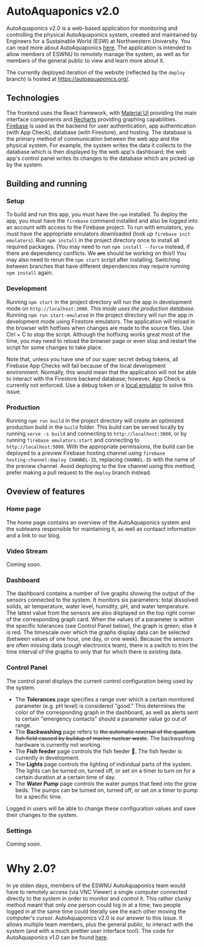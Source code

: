 # AutoAquaponics v2.0

AutoAquaponics v2.0 is a web-based application for monitoring and controlling the physical AutoAquaponics system, created and maintained by Engineers for a Sustainable World (ESW) at Northwestern University. You can read more about AutoAquaponics [here](https://esw-nu.github.io/pages/auto-aquaponics.html). The application is intended to allow members of ESWNU to remotely manage the system, as well as for members of the general public to view and learn more about it.

The currently deployed iteration of the website (reflected by the `deploy` branch) is hosted at https://autoaquaponics.org/.

## Technologies

The frontend uses the React framework, with [Material UI](https://mui.com/) providing the main interface components and [Recharts](https://recharts.org/en-US) providing graphing capabilities. [Firebase](https://firebase.google.com/) is used as the backend for user authentication, app authentication (with App Check), database (with Firestore), and hosting. The database is the primary method of communication between the web app and the physical system. For example, the system writes the data it collects to the database which is then displayed by the web app's dashboard; the web app's control panel writes its changes to the database which are picked up by the system.

## Building and running

### Setup

To build and run this app, you must have the `npm` installed. To deploy the app, you must have the `firebase` command installed and also be logged into an account with access to the Firebase project. To run with emulators, you must have the appropriate emulators downloaded (look up `firebase init emulators`). Run `npm install` in the project directory once to install all required packages. (You may need to run `npm install --force` instead, if there are dependency conflicts. We ~~are~~ should be working on this!) You may also need to rerun the `npm start` script after installing. Switching between branches that have different dependencies may require running `npm install` again.

### Development

Running `npm start` in the project directory will run the app in development mode on `http://localhost:3000`. *This mode uses the production database.* Running `npm run start-emulated` in the project directory will run the app in development mode using Firestore emulators. The application will reload in the browser with hotfixes when changes are made to the source files. Use Ctrl + C to stop the script. Although the hotfixing works great most of the time, you may need to reload the browser page or even stop and restart the script for some changes to take place.

Note that, unless you have one of our super secret debug tokens, all Firebase App Checks will fail because of the local development environment. Normally, this would mean that the application will not be able to interact with the Firestore backend database; however, App Check is currently not enforced. Use a debug token or a [local emulator](https://firebase.google.com/docs/emulator-suite) to solve this issue.

### Production

Running `npm run build` in the project directory will create an optimized production build in the `build` folder. This build can be served locally by running `serve -s build` and connecting to `http://localhost:3000`, or by running `firebase emulators:start` and connecting to `http://localhost:5000`. With the appropriate permissions, the build can be deployed to a preview Firebase hosting channel using `firebase hosting:channel:deploy CHANNEL-ID`, replacing `CHANNEL-ID` with the name of the preview channel. Avoid deploying to the live channel using this method; prefer making a pull request to the `deploy` branch instead.

## Oveview of features

### Home page

The home page contains an overview of the AutoAquaponics system and the subteams responsible for maintaining it, as well as contaact information and a link to our blog.

### Video Stream

Coming soon.

### Dashboard

The dashboard contains a number of live graphs showing the output of the sensors connected to the system. It monitors six parameters: total dissolved solids, air temperature, water level, humidity, pH, and water temperature. The latest value from the sensors are also displayed on the top right corner of the corresponding graph card. When the values of a parameter is within the specific tolerances (see Control Panel below), the graph is green; else it is red. The timescale over which the graphs display data can be selected (between values of one hour, one day, or one week). Because the sensors are often missing data (*cough* electronics team), there is a switch to trim the time interval of the graphs to only that for which there is existing data.

### Control Panel

The control panel displays the current control configuration being used by the system.
- The **Tolerances** page specifies a range over which a certain monitored parameter (e.g. pH level) is considered "good." This determines the color of the corresponding graph in the dashboard, as well as alerts sent to certain "emergency contacts" should a parameter value go out of range.
- The **Backwashing** page refers to ~~the automatic reversal of the quantum fish field caused by buildup of marine nuclear waste~~. The backwashing hardware is currently not working.
- The **Fish feeder** page controls the fish feeder :brain:. The fish feeder is currently in development.
- The **Lights** page controls the lighting of individual parts of the system. The lights can be turned on, turned off, or set on a timer to turn on for a certain duration at a certain time of day.
- The **Water Pump** page controls the water pumps that feed into the grow beds. The pumps can be turned on, turned off, or set on a timer to pump for a specific time.

Logged in users will be able to change these configuration values and save their changes to the system.

### Settings

Coming soon.

# Why 2.0?

In ye olden days, members of the ESWNU AutoAquaponics team would have to remotely access (via VNC Viewer) a single computer connected directly to the system in order to monitor and control it. This rather clunky method meant that only one person could log in at a time; two people logged in at the same time could literally see the each other moving the computer's cursor. AutoAquaponics v2.0 is our answer to this issue. It allows multiple team members, plus the general public, to interact with the system (and with a much prettier user interface too!). The code for AutoAquaponics v1.0 can be found [here](https://github.com/ESW-NU/AutoAquaponics).
